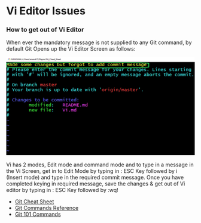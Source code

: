 # Vi Editor Issues

### How to get out of Vi Editor

When ever the mandatory message is not supplied to any Git command, by default Git Opens up the Vi Editor Screen as follows:

![](images/Vi.png?raw=true)

Vi has 2 modes, Edit mode and command mode and to type in a message in the Vi Screen, get in to Edit Mode by typing in : ESC Key followed by i (Insert mode) and type in the required commit message. Once you have completed keying in required message, save the changes & get out of Vi editor by typing in : ESC Key followed by :wq!

* [Git Cheat Sheet](README.md) 
* [Git Commands Reference](GitCommands.md) 
* [Git 101 Commands](Git101.md)